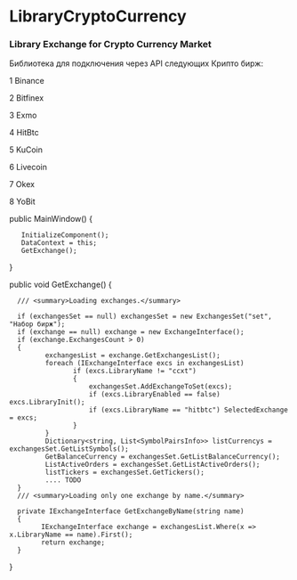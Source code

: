 # LibraryCryptoCurrency
### Library Exchange for Crypto Currency Market

Библиотека для подключения через API следующих Крипто бирж:

1 Binance

2 Bitfinex

3 Exmo

4 HitBtc

5 KuCoin

6 Livecoin

7 Okex

8 YoBit

public MainWindow()
{

       InitializeComponent();
       DataContext = this;
       GetExchange();
}

public void GetExchange()
{

      /// <summary>Loading exchanges.</summary>
      
      if (exchangesSet == null) exchangesSet = new ExchangesSet("set", "Набор бирж");
      if (exchange == null) exchange = new ExchangeInterface();
      if (exchange.ExchangesCount > 0)
      {
             exchangesList = exchange.GetExchangesList();
             foreach (IExchangeInterface excs in exchangesList)
                    if (excs.LibraryName != "ccxt")
                    {
                        exchangesSet.AddExchangeToSet(excs);
                        if (excs.LibraryEnabled == false) excs.LibraryInit();
                        if (excs.LibraryName == "hitbtc") SelectedExchange = excs;
                    }
             }
             Dictionary<string, List<SymbolPairsInfo>> listCurrencys = exchangesSet.GetListSymbols();
             GetBalanceCurrency = exchangesSet.GetListBalanceCurrency();
             ListActiveOrders = exchangesSet.GetListActiveOrders();
             listTickers = exchangesSet.GetTickers();
             .... TODO
      }
      /// <summary>Loading only one exchange by name.</summary>
      
      private IExchangeInterface GetExchangeByName(string name)
      {
            IExchangeInterface exchange = exchangesList.Where(x => x.LibraryName == name).First();
            return exchange;
      }
}

